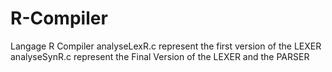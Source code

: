 # R-Compiler
Langage R Compiler
analyseLexR.c represent the first version of the LEXER
analyseSynR.c represent the Final Version of the LEXER and the PARSER
